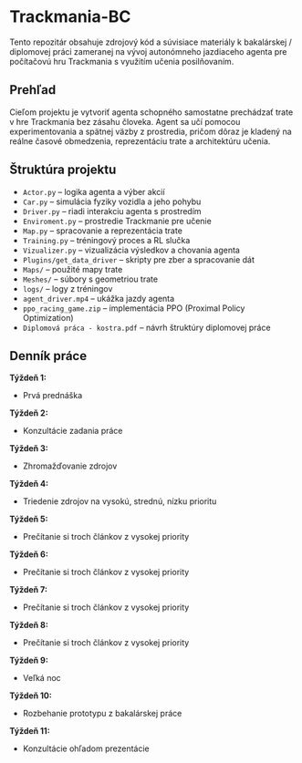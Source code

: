 # Trackmania-BC

Tento repozitár obsahuje zdrojový kód a súvisiace materiály k bakalárskej / diplomovej práci zameranej na vývoj autonómneho jazdiaceho agenta pre počítačovú hru Trackmania s využitím učenia posilňovaním.

## Prehľad

Cieľom projektu je vytvoriť agenta schopného samostatne prechádzať trate v hre Trackmania bez zásahu človeka. Agent sa učí pomocou experimentovania a spätnej väzby z prostredia, pričom dôraz je kladený na reálne časové obmedzenia, reprezentáciu trate a architektúru učenia.

## Štruktúra projektu

- `Actor.py` – logika agenta a výber akcií
- `Car.py` – simulácia fyziky vozidla a jeho pohybu
- `Driver.py` – riadi interakciu agenta s prostredím
- `Enviroment.py` – prostredie Trackmanie pre učenie
- `Map.py` – spracovanie a reprezentácia trate
- `Training.py` – tréningový proces a RL slučka
- `Vizualizer.py` – vizualizácia výsledkov a chovania agenta
- `Plugins/get_data_driver` – skripty pre zber a spracovanie dát
- `Maps/` – použité mapy trate
- `Meshes/` – súbory s geometriou trate
- `logs/` – logy z tréningov
- `agent_driver.mp4` – ukážka jazdy agenta
- `ppo_racing_game.zip` – implementácia PPO (Proximal Policy Optimization)
- `Diplomová práca - kostra.pdf` – návrh štruktúry diplomovej práce

## Denník práce

**Týždeň 1:**  
- Prvá prednáška

**Týždeň 2:**  
- Konzultácie zadania práce

**Týždeň 3:**  
- Zhromažďovanie zdrojov

**Týždeň 4:**  
- Triedenie zdrojov na vysokú, strednú, nízku prioritu 

**Týždeň 5:**  
- Prečítanie si troch článkov z vysokej priority 

**Týždeň 6:**  
- Prečítanie si troch článkov z vysokej priority 

**Týždeň 7:**  
- Prečítanie si troch článkov z vysokej priority 

**Týždeň 8:**  
- Prečítanie si troch článkov z vysokej priority

**Týždeň 9:**  
- Veľká noc

**Týždeň 10:**  
- Rozbehanie prototypu z bakalárskej práce

**Týždeň 11:**  
- Konzultácie ohľadom prezentácie

